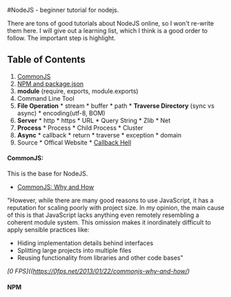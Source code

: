 #NodeJS -  beginner tutorial for nodejs.

There are tons of good tutorials about NodeJS online, so I won't re-write them here. I will give out a learning list, which I think is a good order to follow. The important step is highlight.


## Table of Contents
  1. [CommonJS](#commonjs)
  2. [NPM and package.json](#npm)
  3. __module__ (require, exports, module.exports)
  4. Command Line Tool
  5. __File Operation__
  	* stream
  	* buffer
  	* path
  	* __Traverse Directory__ (sync vs async)
  	* encoding(utf-8, BOM)
  6. __Server__
  	* http
  	* https
  	* URL
  	* Query String
  	* Zlib
  	* Net
  7. __Process__
  	* Process
  	* Child Process
  	* Cluster
  8. __Async__
  	* callback
  	* return
  	* traverse
  	* exception
  	* domain
  9. Source
  	* Offical Website
  	* [Callback Hell](http://callbackhell.com/)



####  CommonJS:
This is the base for NodeJS. 
 * [CommonJS: Why and How](https://0fps.net/2013/01/22/commonjs-why-and-how/)

"However, while there are many good reasons to use JavaScript, it has a reputation for scaling poorly with project size.  In my opinion, the main cause of this is that JavaScript lacks anything even remotely resembling a coherent module system.  This omission makes it inordinately difficult to apply sensible practices like:

* Hiding implementation details behind interfaces
* Splitting large projects into multiple files
* Reusing functionality from libraries and other code bases"

_[0 FPS]((https://0fps.net/2013/01/22/commonjs-why-and-how/)_


#### NPM
